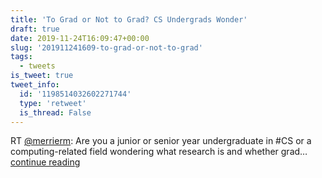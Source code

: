 ```yaml
---
title: 'To Grad or Not to Grad? CS Undergrads Wonder'
draft: true
date: 2019-11-24T16:09:47+00:00
slug: '201911241609-to-grad-or-not-to-grad'
tags:
  - tweets
is_tweet: true
tweet_info:
  id: '1198514032602271744'
  type: 'retweet'
  is_thread: False
---
```




RT [@merrierm](https://x.com/merrierm): Are you a junior or senior year undergraduate in #CS or a computing-related field wondering what research is and whether grad… [continue reading](https://x.com/sytelus/status/1198514032602271744)
